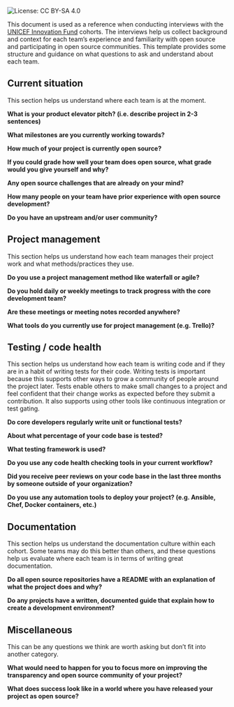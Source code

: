 ![License: CC BY-SA
4.0](https://img.shields.io/badge/License-CC%20BY--SA%204.0-lightgrey.svg)

This document is used as a reference when conducting interviews with the [UNICEF Innovation Fund](https://unicefinnovationfund.org/) cohorts.
The interviews help us collect background and context for each team’s experience and familiarity with open source and participating in open source communities.
This template provides some structure and guidance on what questions to ask and understand about each team.

Current situation
-----------------

This section helps us understand where each team is at the moment.

**What is your product elevator pitch? (i.e. describe project in 2-3 sentences)**

**What milestones are you currently working towards?**

**How much of your project is currently open source?**

**If you could grade how well your team does open source, what grade would you give yourself and why?**

**Any open source challenges that are already on your mind?**

**How many people on your team have prior experience with open source development?**

**Do you have an upstream and/or user community?**

Project management
------------------

This section helps us understand how each team manages their project work and what methods/practices they use.

**Do you use a project management method like waterfall or agile?**

**Do you hold daily or weekly meetings to track progress with the core development team?**

**Are these meetings or meeting notes recorded anywhere?**

**What tools do you currently use for project management (e.g. Trello)?**

Testing / code health
---------------------

This section helps us understand how each team is writing code and if they are in a habit of writing tests for their code.
Writing tests is important because this supports other ways to grow a community of people around the project later.
Tests enable others to make small changes to a project and feel confident that their change works as expected before they submit a contribution.
It also supports using other tools like continuous integration or test gating.

**Do core developers regularly write unit or functional tests?**

**About what percentage of your code base is tested?**

**What testing framework is used?**

**Do you use any code health checking tools in your current workflow?**

**Did you receive peer reviews on your code base in the last three months by someone outside of your organization?**

**Do you use any automation tools to deploy your project? (e.g. Ansible, Chef, Docker containers, etc.)**

Documentation
-------------

This section helps us understand the documentation culture within each cohort.
Some teams may do this better than others, and these questions help us evaluate where each team is in terms of writing great documentation.

**Do all open source repositories have a README with an explanation of what the project does and why?**

**Do any projects have a written, documented guide that explain how to create a development environment?**

Miscellaneous
-------------

This can be any questions we think are worth asking but don’t fit into another category.

**What would need to happen for you to focus more on improving the transparency and open source community of your project?**

**What does success look like in a world where you have released your project as open source?**
